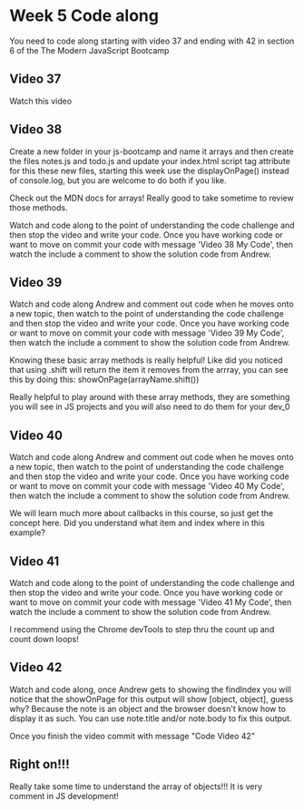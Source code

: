 # Week 5 Code along
You need to code along starting with video 37 and ending with 42 in section 6 of the The Modern JavaScript Bootcamp

## Video 37
Watch this video

## Video 38
Create a new folder in your js-bootcamp and name it arrays and then create the files notes.js and todo.js and update your index.html script tag attribute for this these new files, starting this week use the displayOnPage() instead of console.log, but you are welcome to do both if you like. 

Check out the MDN docs for arrays!  Really good to take sometime to review those methods.

Watch and code along to the point of understanding the code challenge and then stop the video and write your code.  Once you have working code or want to move on commit your code with message 'Video 38 My Code', then watch the include a comment to show the solution code from Andrew.

## Video 39

Watch and code along Andrew and comment out code when he moves onto a new topic, then watch to the point of understanding the code challenge and then stop the video and write your code.  Once you have working code or want to move on commit your code with message 'Video 39 My Code', then watch the include a comment to show the solution code from Andrew.

Knowing these basic array methods is really helpful!  Like did you noticed that using .shift will return the item it removes from the arrray, you can see this by doing this:
showOnPage(arrayName.shift())

Really helpful to play around with these array methods, they are something you will see in JS projects and you will also need to do them for your dev_0 

## Video 40

Watch and code along Andrew and comment out code when he moves onto a new topic, then watch to the point of understanding the code challenge and then stop the video and write your code.  Once you have working code or want to move on commit your code with message 'Video 40 My Code', then watch the include a comment to show the solution code from Andrew.

We will learn much more about callbacks in this course, so just get the concept here. Did you understand what item and index where in this example?  

## Video 41
Watch and code along to the point of understanding the code challenge and then stop the video and write your code.  Once you have working code or want to move on commit your code with message 'Video 41 My Code', then watch the include a comment to show the solution code from Andrew.

I recommend using the Chrome devTools to step thru the count up and count down loops!  

## Video 42
Watch and code along, once Andrew gets to showing the findIndex you will notice that the showOnPage for this output will show [object, object], guess why? Because the note is an object and the browser doesn't know how to display it as such.  You can use note.title and/or note.body to fix this output.

Once you finish the video commit with message "Code Video 42"

## Right on!!!

Really take some time to understand the array of objects!!! It is very comment in JS development!  




